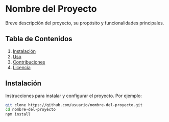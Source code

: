# Nombre del Proyecto
Breve descripción del proyecto, su propósito y funcionalidades principales.

## Tabla de Contenidos
1. [Instalación](#instalación)
2. [Uso](#uso)
3. [Contribuciones](#contribuciones)
4. [Licencia](#licencia)

## Instalación
Instrucciones para instalar y configurar el proyecto. Por ejemplo:
```bash
git clone https://github.com/usuario/nombre-del-proyecto.git
cd nombre-del-proyecto
npm install